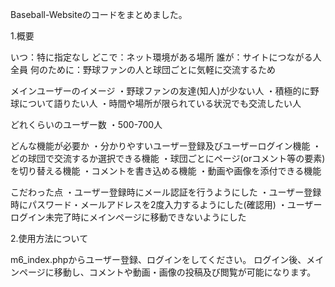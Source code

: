 Baseball-Websiteのコードをまとめました。

1.概要

いつ：特に指定なし
どこで：ネット環境がある場所
誰が：サイトにつながる人全員
何のために：野球ファンの人と球団ごとに気軽に交流するため

メインユーザーのイメージ
・野球ファンの友達(知人)が少ない人
・積極的に野球について語りたい人
・時間や場所が限られている状況でも交流したい人

どれくらいのユーザー数
・500-700人

どんな機能が必要か
・分かりやすいユーザー登録及びユーザーログイン機能
・どの球団で交流するか選択できる機能
・球団ごとにページ(orコメント等の要素)を切り替える機能
・コメントを書き込める機能
・動画や画像を添付できる機能

こだわった点
・ユーザー登録時にメール認証を行うようにした
・ユーザー登録時にパスワード・メールアドレスを2度入力するようにした(確認用)
・ユーザーログイン未完了時にメインページに移動できないようにした

2.使用方法について

m6_index.phpからユーザー登録、ログインをしてください。
ログイン後、メインページに移動し、コメントや動画・画像の投稿及び閲覧が可能になります。

